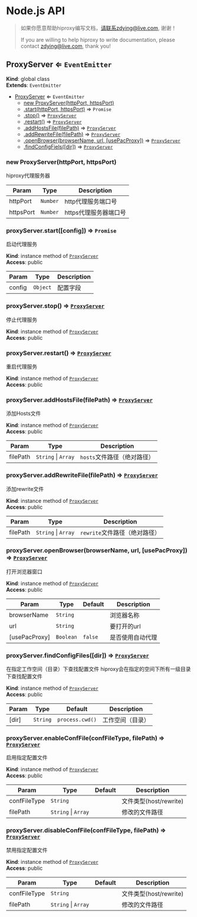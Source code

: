 # Node.js API

> 如果你愿意帮助hiproxy编写文档，请联系zdying@live.com, 谢谢！
> 
> If you are willing to help hiproxy to write documentation, please contact zdying@live.com, thank you!

<a name="ProxyServer"></a>

## ProxyServer ⇐ <code>EventEmitter</code>
**Kind**: global class  
**Extends**: <code>EventEmitter</code>  

* [ProxyServer](#ProxyServer) ⇐ <code>EventEmitter</code>
    * [new ProxyServer(httpPort, httpsPort)](#new_ProxyServer_new)
    * [.start(httpPort, httpsPort)](#ProxyServer+start) ⇒ <code>Promise</code>
    * [.stop()](#ProxyServer+stop) ⇒ [<code>ProxyServer</code>](#ProxyServer)
    * [.restart()](#ProxyServer+restart) ⇒ [<code>ProxyServer</code>](#ProxyServer)
    * [.addHostsFile(filePath)](#ProxyServer+addHostsFile) ⇒ [<code>ProxyServer</code>](#ProxyServer)
    * [.addRewriteFile(filePath)](#ProxyServer+addRewriteFile) ⇒ [<code>ProxyServer</code>](#ProxyServer)
    * [.openBrowser(browserName, url, [usePacProxy])](#ProxyServer+openBrowser) ⇒ [<code>ProxyServer</code>](#ProxyServer)
    * [.findConfigFiels([dir])](#ProxyServer+findConfigFiels) ⇒ [<code>ProxyServer</code>](#ProxyServer)

<a name="new_ProxyServer_new"></a>

### new ProxyServer(httpPort, httpsPort)
hiproxy代理服务器


| Param | Type | Description |
| --- | --- | --- |
| httpPort | <code>Number</code> | http代理服务端口号 |
| httpsPort | <code>Number</code> | https代理服务器端口号 |

<a name="ProxyServer+start"></a>

### proxyServer.start([config]) ⇒ <code>Promise</code>
启动代理服务

**Kind**: instance method of [<code>ProxyServer</code>](#ProxyServer)  
**Access**: public  

| Param | Type | Description |
| --- | --- | --- |
| config | <code>Object</code> | 配置字段 |

<a name="ProxyServer+stop"></a>

### proxyServer.stop() ⇒ [<code>ProxyServer</code>](#ProxyServer)
停止代理服务

**Kind**: instance method of [<code>ProxyServer</code>](#ProxyServer)  
**Access**: public  
<a name="ProxyServer+restart"></a>

### proxyServer.restart() ⇒ [<code>ProxyServer</code>](#ProxyServer)
重启代理服务

**Kind**: instance method of [<code>ProxyServer</code>](#ProxyServer)  
**Access**: public  
<a name="ProxyServer+addHostsFile"></a>

### proxyServer.addHostsFile(filePath) ⇒ [<code>ProxyServer</code>](#ProxyServer)
添加Hosts文件

**Kind**: instance method of [<code>ProxyServer</code>](#ProxyServer)  
**Access**: public  

| Param | Type | Description |
| --- | --- | --- |
| filePath | <code>String</code> \| <code>Array</code> | `hosts`文件路径（绝对路径） |

<a name="ProxyServer+addRewriteFile"></a>

### proxyServer.addRewriteFile(filePath) ⇒ [<code>ProxyServer</code>](#ProxyServer)
添加rewrite文件

**Kind**: instance method of [<code>ProxyServer</code>](#ProxyServer)  
**Access**: public  

| Param | Type | Description |
| --- | --- | --- |
| filePath | <code>String</code> \| <code>Array</code> | `rewrite`文件路径（绝对路径） |

<a name="ProxyServer+openBrowser"></a>

### proxyServer.openBrowser(browserName, url, [usePacProxy]) ⇒ [<code>ProxyServer</code>](#ProxyServer)
打开浏览器窗口

**Kind**: instance method of [<code>ProxyServer</code>](#ProxyServer)  
**Access**: public  

| Param | Type | Default | Description |
| --- | --- | --- | --- |
| browserName | <code>String</code> |  | 浏览器名称 |
| url | <code>String</code> |  | 要打开的url |
| [usePacProxy] | <code>Boolean</code> | <code>false</code> | 是否使用自动代理 |

<a name="ProxyServer+findConfigFiels"></a>

### proxyServer.findConfigFiles([dir]) ⇒ [<code>ProxyServer</code>](#ProxyServer)
在指定工作空间（目录）下查找配置文件
hiproxy会在指定的空间下所有一级目录下查找配置文件

**Kind**: instance method of [<code>ProxyServer</code>](#ProxyServer)  
**Access**: public  

| Param | Type | Default | Description |
| --- | --- | --- | --- |
| [dir] | <code>String</code> | <code>process.cwd()</code> | 工作空间（目录） |


### proxyServer.enableConfFile(confFileType, filePath) ⇒ [<code>ProxyServer</code>](#ProxyServer)
启用指定配置文件

**Kind**: instance method of [<code>ProxyServer</code>](#ProxyServer)  
**Access**: public  

| Param | Type | Default | Description |
| --- | --- | --- | --- |
| confFileType | <code>String</code> |  | 文件类型(host/rewrite) |
| filePath | <code>String</code> \| <code>Array</code> |  | 修改的文件路径 |

### proxyServer.disableConfFile(confFileType, filePath) ⇒ [<code>ProxyServer</code>](#ProxyServer)
禁用指定配置文件

**Kind**: instance method of [<code>ProxyServer</code>](#ProxyServer)  
**Access**: public  

| Param | Type | Default | Description |
| --- | --- | --- | --- |
| confFileType | <code>String</code> |  | 文件类型(host/rewrite) |
| filePath | <code>String</code> \| <code>Array</code> |  | 修改的文件路径 |
